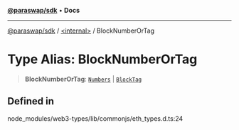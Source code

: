 [**@paraswap/sdk**](../../README.md) • **Docs**

***

[@paraswap/sdk](../../globals.md) / [\<internal\>](../README.md) / BlockNumberOrTag

# Type Alias: BlockNumberOrTag

> **BlockNumberOrTag**: [`Numbers`](Numbers.md) \| [`BlockTag`](../namespaces/home_velenir-gnx570_Projects_Paraswap_paraswap-sdk_node_modules_web3-types_lib_commonjs_index/type-aliases/BlockTag.md)

## Defined in

node\_modules/web3-types/lib/commonjs/eth\_types.d.ts:24
